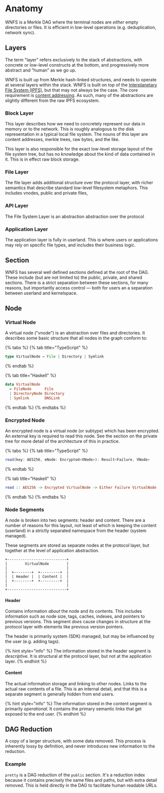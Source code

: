 # Anatomy

WNFS is a Merkle DAG where the terminal nodes are _either_ empty directories or files. It is efficient in low-level operations \(e.g. deduplication, network sync\).

## Layers

The term "layer" refers exclusively to the stack of abstractions, with concrete or low-level constructs at the bottom, and progressively more abstract and ”human” as we go up. 

WNFS is built up from Merkle hash-linked structures, and needs to operate at several layers within the stack. WNFS is built on top of the [Interplanetary File System \(IPFS\)](https://ipfs.io/), but that may not always be the case. The core requirement is [content addressing](https://en.wikipedia.org/wiki/Content-addressable_storage). As such, many of the abstractions are slightly different from the raw IPFS ecosystem.

### Block Layer

This layer describes how we need to concretely represent our data in memory or to the network. This is roughly analogous to the disk representation in a typical local file system. The nouns of this layer are content addresses, merkle trees, raw bytes, and the like.

This layer is also responsible for the exact low-level storage layout of the file system tree, but has no knowledge about the kind of data contained in it. This is in effect raw block storage.

### File Layer

The file layer adds additional structure over the protocol layer, with richer semantics that describe standard low-level filesystem metaphors. This includes vnodes, public and private files, 

### API Layer

The File System Layer is an abstraction  abstraction over the protocol

### Application Layer

The application layer is fully in userland. This is where users or applications may rely on specific file types, and includes their business logic.

## Section

WNFS has several well defined sections defined at the root of the DAG. These include \(but are not limited to\) the public, private, and shared sections. There is a strict separation between these sections, for many reasons, but importantly access control — both for users an a separation between userland and kernelspace.

## Node 

### Virtual Node

A virtual node \("vnode"\) is an abstraction over files and directories. It describes some basic structure that all nodes in the graph conform to:

{% tabs %}
{% tab title="TypeScript" %}
```typescript
type VirtualNode = File | Directory | Symlink
```
{% endtab %}

{% tab title="Haskell" %}
```haskell
data VirtualNode
  = FileNode      File
  | DirectoryNode Directory
  | Symlink       DNSLink
```
{% endtab %}
{% endtabs %}

### Encrypted Node

An encrypted node is a virtual node \(or subtype\) which has been encrypted. An external key is required to read this node. See the section on the private tree for more detail of the architecture of this in practice.

{% tabs %}
{% tab title="TypeScript" %}
```typescript
read(key: AES256, eNode: Encrypted<VNode>): Result<Failure, VNode>
```
{% endtab %}

{% tab title="Haskell" %}
```haskell
read :: AES256 -> Encrypted VirtualNode -> Either Failure VirtualNode
```
{% endtab %}
{% endtabs %}

### Node Segments

A node is broken into two segments: header and content. There are a number of reasons for this layout, not least of which is keeping the content \(userland\) in a strictly separated namespace from the header \(system managed\).

These segments are stored as separate nodes at the protocol layer, but together at the level of application abstraction.

```text
+---------------------------+
|        VirtualNode        |
|                           |
|  +--------+  +---------+  |
|  | Header |  | Content |  |
|  +--------+  +---------+  |
|                           |
+---------------------------+
```

#### Header

Contains information _about_ the node and its contents. This includes information such as node size, tags, caches, indexes, and pointers to previous versions. This segment _does_ cause changes in structure at the protocol layer with elements like previous version pointers.

The header is primarily system \(SDK\) managed, but may be influenced by the user \(e.g. adding tags\).

{% hint style="info" %}
The information stored in the header segment is _descriptive._ It is structural at the protocol layer, but not at the application layer.
{% endhint %}

#### Content

The actual information storage and linking to other nodes. Links to the actual raw contents of a file. This is an internal detail, and that this is a separate segment is generally hidden from end users.

{% hint style="info" %}
The information stored in the content segment is primarily _operational._ It contains the primary semantic links that get exposed to the end user.
{% endhint %}

## DAG Reduction

A copy of a larger structure, with some data removed. This process is inherently lossy by definition, and never introduces new information to the reduction.

### Example

`pretty` is a DAG reduction of the `public` section. It's a reduction index because it contains precisely the same files and paths, but with extra detail removed. This is held directly in the DAG to facilitate human readable URLs.

